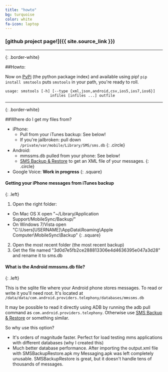 ```yaml
---
title: "howto"
bg: turquoise
color: white
fa-icon: laptop
---
```


### [github project page!]({{ site.source_link }})

-------------------------
{: .border-white}

##Howto:

Now on [PyPi](https://pypi.python.org/pypi/SMSTools) (the python package index) and available using pip!
`pip install smstools` puts `smstools` in your path, you're ready to roll.

```
usage: smstools [-h] [--type {xml,json,android,csv,ios5,ios7,ios6}]
                    infiles [infiles ...] outfile
```


-------------------------
{: .border-white}


##Where do I get my files from?

- iPhone:
  * Pull from your iTunes backup: See below!
  * If you're jailbroken: pull down `/private/var/mobile/Library/SMS/sms.db`
    {: .circle}
- Android:
  * mmssms.db pulled from your phone: See below!
  * [SMS Backup & Restore](http://android.riteshsahu.com/apps/sms-backup-restore) to get an XML file of your messages.
    {: .circle}
- Google Voice: **Work in progress**
{: .square}

#### **Getting your iPhone messages from iTunes backup**
{: .left}

1. Open the right folder:
  - On Mac OS X open "~/Library/Application Support/MobileSync/Backup/"
  - On Windows 7/Vista open "C:\Users\[USERNAME]\AppData\Roaming\Apple Computer\MobileSync\Backup\"
    {: .square}
2. Open the most recent folder (the most recent backup)
3. Get the file named "3d0d7e5fb2ce288813306e4d4636395e047a3d28" and rename it to sms.db


#### **What is the Android mmssms.db file?**
{: .left}

This is the sqlite file where your Android phone stores messages. To read or write it you'll need root. It's located at `/data/data/com.android.providers.telephony/databases/mmssms.db`

It may be possible to read it directly using ADB by running the adb pull command as `com.android.providers.telephony`. Otherwise use [SMS Backup & Restore](http://android.riteshsahu.com/apps/sms-backup-restore) or something similar.

So why use this option?
- It's orders of magnitude faster. Perfect for load testing mms applications with different databases (why I created this)
- Much better database performance. After importing the output.xml file with SMSBackupRestore.apk my Messaging.apk was left completely unusable. SMSBackupRestore is great, but it doesn't handle tens of thousands of messages.

